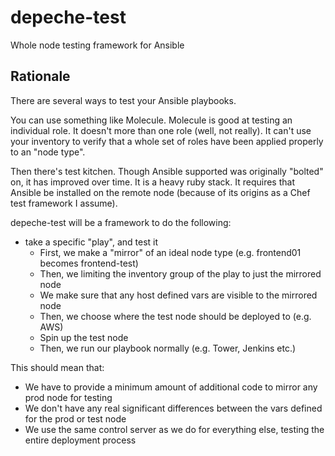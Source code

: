 # depeche-test
Whole node testing framework for Ansible

## Rationale
There are several ways to test your Ansible playbooks. 

You can use something like Molecule.  Molecule is good at testing an individual role.  It doesn't more than one role (well, not really).  It can't use your inventory to verify that a whole set of roles have been applied properly to an "node type". 

Then there's test kitchen.  Though Ansible supported was originally "bolted" on, it has improved over time.  It is a heavy ruby stack.  It requires that Ansible be installed on the remote node (because of its origins as a Chef test framework I assume).  

depeche-test will be a framework to do the following: 
* take a specific "play", and test it
  * First, we make a "mirror" of an ideal node type (e.g. frontend01 becomes frontend-test)
  * Then, we limiting the inventory group of the play to just the mirrored node
  * We make sure that any host defined vars are visible to the mirrored node
  * Then, we choose where the test node should be deployed to (e.g. AWS)
  * Spin up the test node
  * Then, we run our playbook normally (e.g. Tower, Jenkins etc.)
  
This should mean that:
* We have to provide a minimum amount of additional code to mirror any prod node for testing
* We don't have any real significant differences between the vars defined for the prod or test node
* We use the same control server as we do for everything else, testing the entire deployment process
